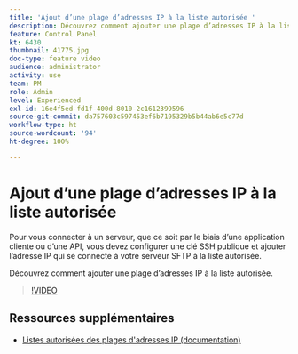 ```yaml
---
title: 'Ajout d’une plage d’adresses IP à la liste autorisée '
description: Découvrez comment ajouter une plage d’adresses IP à la liste autorisée.
feature: Control Panel
kt: 6430
thumbnail: 41775.jpg
doc-type: feature video
audience: administrator
activity: use
team: PM
role: Admin
level: Experienced
exl-id: 16e4f5ed-fd1f-400d-8010-2c1612399596
source-git-commit: da757603c597453ef6b7195329b5b44ab6e5c77d
workflow-type: ht
source-wordcount: '94'
ht-degree: 100%

---
```


# Ajout d’une plage d’adresses IP à la liste autorisée

Pour vous connecter à un serveur, que ce soit par le biais d’une application cliente ou d’une API, vous devez configurer une clé SSH publique et ajouter l’adresse IP qui se connecte à votre serveur SFTP à la liste autorisée.

Découvrez comment ajouter une plage d’adresses IP à la liste autorisée.

>[!VIDEO](https://video.tv.adobe.com/v/41775?quality=12)

## Ressources supplémentaires

* [Listes autorisées des plages d&#39;adresses IP (documentation)](https://experienceleague.adobe.com/docs/control-panel/using/sftp-management/ip-range-allow-listing.html?lang=fr)
